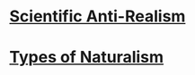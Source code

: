 # [Scientific Anti-Realism](Scientific%20Anti-Realism)
# [Types of Naturalism](Types%20of%20Naturalism)